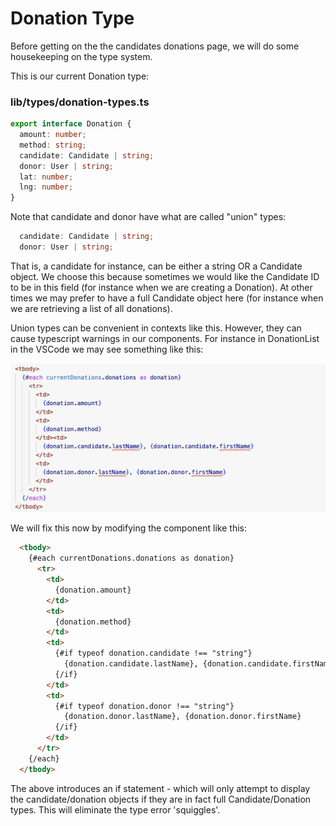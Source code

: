# Donation Type

Before getting on the the candidates donations page, we will do some housekeeping on the type system.

This is our current Donation type:

### lib/types/donation-types.ts

~~~typescript
export interface Donation {
  amount: number;
  method: string;
  candidate: Candidate | string;
  donor: User | string;
  lat: number;
  lng: number;
}
~~~

Note that candidate and donor have what are called "union" types:

~~~typescript
  candidate: Candidate | string;
  donor: User | string;
~~~

That is, a candidate for instance, can be either a string OR a Candidate object. We choose this because sometimes we would like the Candidate ID to be in this field (for instance when we are creating a Donation). At other times we may prefer to have a full Candidate object here (for instance when we are retrieving a list of all donations).

Union types can be convenient in contexts like this. However, they can cause typescript warnings in our components. For instance in DonationList in the VSCode we may see something like this:

![](img/02.png)

We will fix this now by modifying the component like this:

~~~html
  <tbody>
    {#each currentDonations.donations as donation}
      <tr>
        <td>
          {donation.amount}
        </td>
        <td>
          {donation.method}
        </td>
        <td>
          {#if typeof donation.candidate !== "string"}
            {donation.candidate.lastName}, {donation.candidate.firstName}
          {/if}
        </td>
        <td>
          {#if typeof donation.donor !== "string"}
            {donation.donor.lastName}, {donation.donor.firstName}
          {/if}
        </td>
      </tr>
    {/each}
  </tbody>
~~~

The above introduces an if statement - which will only attempt to display the candidate/donation objects if they are in fact full Candidate/Donation types. This will eliminate the type error 'squiggles'.
